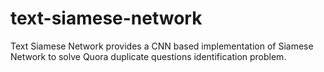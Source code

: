 # text-siamese-network
Text Siamese Network provides a CNN based implementation of Siamese Network to solve Quora duplicate questions identification problem.
